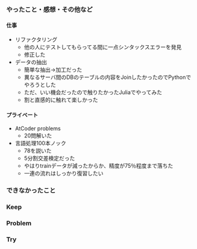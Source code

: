 ### やったこと・感想・その他など

#### 仕事

- リファクタリング
  - 他の人にテストしてもらってる間に一点シンタックスエラーを発見
  - 修正した
- データの抽出
  - 簡単な抽出→加工だった
  - 異なるサーバ間のDBのテーブルの内容をJoinしたかったのでPythonでやろうとした
  - ただ、いい機会だったので触りたかったJuliaでやってみた
  - 割と直感的に触れて楽しかった

#### プライベート

- AtCoder problems
  - 20問解いた
- 言語処理100本ノック
  - 78を説いた
  - 5分割交差検定だった
  - やはりtrainデータが減ったからか、精度が75％程度まで落ちた
  - 一連の流れはしっかり復習したい



### できなかったこと


### Keep


### Problem 


### Try


